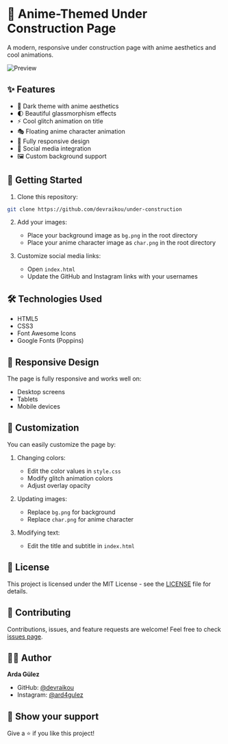 # 🌟 Anime-Themed Under Construction Page

A modern, responsive under construction page with anime aesthetics and cool animations.

![Preview](preview.png)

## ✨ Features

- 🎨 Dark theme with anime aesthetics
- 🌓 Beautiful glassmorphism effects
- ⚡ Cool glitch animation on title
- 🎭 Floating anime character animation
- 📱 Fully responsive design
- 🔗 Social media integration
- 🖼️ Custom background support

## 🚀 Getting Started

1. Clone this repository:
```bash
git clone https://github.com/devraikou/under-construction
```

2. Add your images:
   - Place your background image as `bg.png` in the root directory
   - Place your anime character image as `char.png` in the root directory

3. Customize social media links:
   - Open `index.html`
   - Update the GitHub and Instagram links with your usernames

## 🛠️ Technologies Used

- HTML5
- CSS3
- Font Awesome Icons
- Google Fonts (Poppins)

## 📱 Responsive Design

The page is fully responsive and works well on:
- Desktop screens
- Tablets
- Mobile devices

## 🎨 Customization

You can easily customize the page by:

1. Changing colors:
   - Edit the color values in `style.css`
   - Modify glitch animation colors
   - Adjust overlay opacity

2. Updating images:
   - Replace `bg.png` for background
   - Replace `char.png` for anime character

3. Modifying text:
   - Edit the title and subtitle in `index.html`

## 📄 License

This project is licensed under the MIT License - see the [LICENSE](LICENSE) file for details.

## 🤝 Contributing

Contributions, issues, and feature requests are welcome! Feel free to check [issues page](https://github.com/devraikou/under-construction/issues).

## 👨‍💻 Author

**Arda Gülez**
- GitHub: [@devraikou](https://github.com/devraikou)
- Instagram: [@ard4gulez](https://instagram.com/ard4gulez)

## 🌟 Show your support

Give a ⭐️ if you like this project! 
